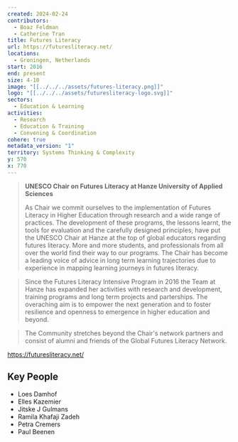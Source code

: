 ```yaml
---
created: 2024-02-24
contributors:
  - Boaz Feldman
  - Catherine Tran
title: Futures Literacy
url: https://futuresliteracy.net/
locations:
  - Groningen, Netherlands
start: 2016
end: present
size: 4-10
image: "[[../../../assets/futures-literacy.png]]"
logo: "[[../../../assets/futuresliteracy-logo.svg]]"
sectors:
  - Education & Learning
activities:
  - Research
  - Education & Training
  - Convening & Coordination
cohere: true
metadata_version: "1"
territory: Systems Thinking & Complexity
y: 570
x: 770
---
```

>**UNESCO Chair on Futures Literacy at Hanze University of Applied Sciences**
>
>As Chair we commit ourselves to the implementation of Futures Literacy in Higher Education through research and a wide range of practices. The development of these programs, the lessons learnt, the tools for evaluation and the carefully designed principles, have put the UNESCO Chair at Hanze at the top of global educators regarding futures literacy. More and more students, and professionals from all over the world find their way to our programs. The Chair has become a leading voice of advice in long term learning trajectories due to experience in mapping learning journeys in futures literacy.

>Since the Futures Literacy Intensive Program in 2016 the Team at Hanze has expanded her activities with research and development, training programs and long term projects and parterships. The overaching aim is to empower the next generation and to foster resilience and openness to emergence in higher education and beyond.

>The Community stretches beyond the Chair's network partners and consist of alumni and friends of the Global Futures Literacy Network.

https://futuresliteracy.net/

## Key People

- Loes Damhof  
- Elles Kazemier  
- Jitske J Gulmans  
- Ramila Khafaji Zadeh  
- Petra Cremers  
- Paul Beenen










